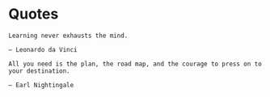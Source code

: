 # Quotes
```shell
Learning never exhausts the mind.

– Leonardo da Vinci
```

```
All you need is the plan, the road map, and the courage to press on to your destination.

– Earl Nightingale
```
